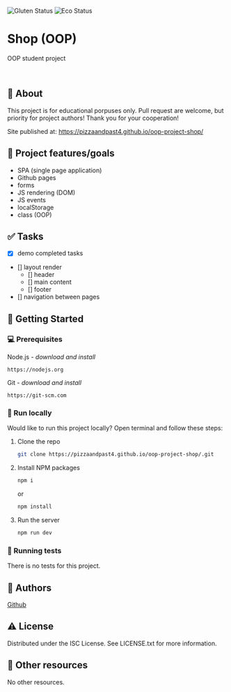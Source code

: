 ![Gluten Status](https://img.shields.io/badge/Gluten-Free-green.svg)
![Eco Status](https://img.shields.io/badge/ECO-Friendly-green.svg)

# Shop (OOP)

OOP student project

<br>

## 🌟 About

This project is for educational porpuses only. Pull request are welcome, but priority for project authors! Thank you for your cooperation!

Site published at: https://pizzaandpast4.github.io/oop-project-shop/

## 🎯 Project features/goals

-   SPA (single page application)
-   Github pages
-   forms
-   JS rendering (DOM)
-   JS events
-   localStorage
-   class (OOP)

## ✅ Tasks

-   [x] demo completed tasks
-   [] layout render
    -   [] header
    -   [] main content
    -   [] footer
-   [] navigation between pages

## 🧰 Getting Started

### 💻 Prerequisites

Node.js - _download and install_

```
https://nodejs.org
```

Git - _download and install_

```
https://git-scm.com
```

### 🏃 Run locally

Would like to run this project locally? Open terminal and follow these steps:

1. Clone the repo
    ```sh
    git clone https://pizzaandpast4.github.io/oop-project-shop/.git
    ```
2. Install NPM packages
    ```sh
    npm i
    ```
    or
    ```sh
    npm install
    ```
3. Run the server
    ```sh
    npm run dev
    ```

### 🧪 Running tests

There is no tests for this project.

## 🎅 Authors

[Github](https://github.com/pizzaandpast4)

## ⚠️ License

Distributed under the ISC License. See LICENSE.txt for more information.

## 🔗 Other resources

No other resources.
